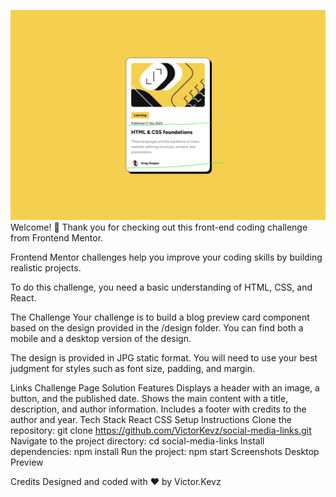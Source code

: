 ![alt text](public/design/desktop-design.jpg)
Welcome! 👋
Thank you for checking out this front-end coding challenge from Frontend Mentor.

Frontend Mentor challenges help you improve your coding skills by building realistic projects.

To do this challenge, you need a basic understanding of HTML, CSS, and React.

The Challenge
Your challenge is to build a blog preview card component based on the design provided in the /design folder. You can find both a mobile and a desktop version of the design.

The design is provided in JPG static format. You will need to use your best judgment for styles such as font size, padding, and margin.

Links
Challenge Page
Solution
Features
Displays a header with an image, a button, and the published date.
Shows the main content with a title, description, and author information.
Includes a footer with credits to the author and year.
Tech Stack
React
CSS
Setup Instructions
Clone the repository: git clone https://github.com/VictorKevz/social-media-links.git
Navigate to the project directory: cd social-media-links
Install dependencies: npm install
Run the project: npm start
Screenshots
Desktop Preview


Credits
Designed and coded with ❤️ by Victor.Kevz
